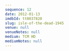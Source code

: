 ```yaml
---
sequence: 12
date: 2012-01-13
imdbId: tt0037820
slug: isle-of-the-dead-1945
venue: null
venueNotes: null
medium: TCM HD
mediumNotes: null
---
```

